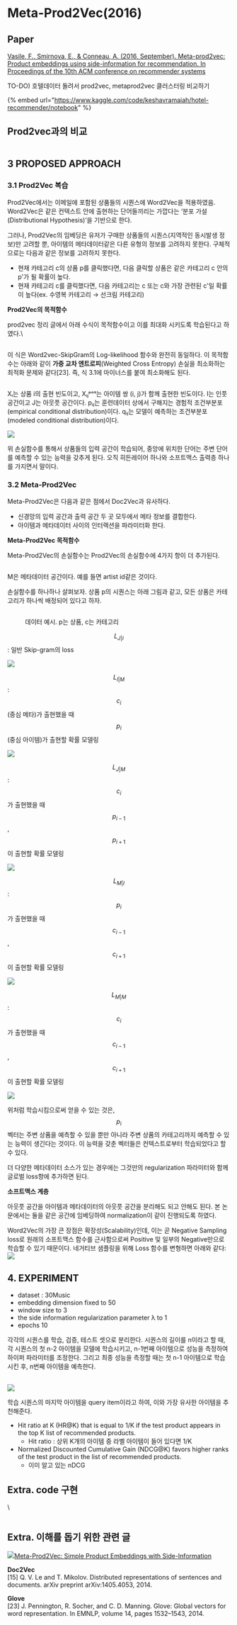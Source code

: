 # Meta-Prod2Vec(2016)

## Paper

[Vasile, F., Smirnova, E., & Conneau, A. (2016, September). Meta-prod2vec: Product embeddings using side-information for recommendation. In Proceedings of the 10th ACM conference on recommender systems](https://arxiv.org/pdf/1607.07326.pdf)

TO-DO) 호텔데이터 돌려서 prod2vec, metaprod2vec 클러스터링 비교하기

{% embed url="https://www.kaggle.com/code/keshavramaiah/hotel-recommender/notebook" %}

## Prod2vec과의 비교

<figure><img src="../.gitbook/assets/image (1) (6).png" alt=""><figcaption></figcaption></figure>

## 3 PROPOSED APPROACH

### 3.1 Prod2Vec 복습 <a href="#prod2vec" id="prod2vec"></a>

Prod2Vec에서는 이메일에 포함된 상품들의 시퀀스에 Word2Vec을 적용하였음. Word2Vec은 같은 컨텍스트 안에 출현하는 단어들끼리는 가깝다는 ‘분포 가설(Distributional Hypothesis)’을 기반으로 한다.

그러나, Prod2Vec의 임베딩은 유저가 구매한 상품들의 시퀀스(지역적인 동시발생 정보)만 고려할 뿐, 아이템의 메타데이터같은 다른 유형의 정보를 고려하지 못한다. 구체적으로는 다음과 같은 정보를 고려하지 못한다.

* 현재 카테고리 c의 상품 p를 클릭했다면, 다음 클릭할 상품은 같은 카테고리 c 안의 p'가 될 확률이 높다.
* 현재 카테고리 c를 클릭했다면, 다음 카테고리는 c 또는 c와 가장 관련된 c'일 확률이 높다(ex. 수영복 카테고리 → 선크림 카테고리)

**Prod2Vec의 목적함수**

prod2vec 정리 글에서 아래 수식이 목적함수이고 이를 최대화 시키도록 학습된다고 하였다.\


<figure><img src="../.gitbook/assets/image (15).png" alt=""><figcaption></figcaption></figure>

이 식은 Word2vec-SkipGram의 Log-likelihood 함수와 완전히 동일하다. 이 목적함수는 아래와 같이 **가중 교차 엔트로피**(Weighted Cross Entropy) 손실을 최소화하는 최적화 문제와 같다\[23]. 즉, 식 3.1에 마이너스를 붙여 최소화해도 된다.

<figure><img src="../.gitbook/assets/image (22) (1).png" alt=""><figcaption></figcaption></figure>

Xᵢ는 상품 i의 출현 빈도이고, Xᵢⱼᵖᵒˢ는 아이템 쌍 (i, j)가 함께 출현한 빈도이다. I는 인풋 공간이고 J는 아웃풋 공간이다. pᵢⱼ는 훈련데이터 상에서 구해지는 경험적 조건부분포(empirical conditional distribution)이다. qᵢⱼ는 모델이 예측하는 조건부분포(modeled conditional distribution)이다.

![](<../.gitbook/assets/image (3) (3).png>)

위 손실함수를 통해서 상품들의 입력 공간이 학습되어, 중앙에 위치한 단어는 주변 단어를 예측할 수 있는 능력을 갖추게 된다. 오직 히든레이어 하나와 소프트맥스 출력층 하나를 가지면서 말이다.

### 3.2 Meta-Prod2Vec <a href="#meta-prod2vec" id="meta-prod2vec"></a>

Meta-Prod2Vec은 다음과 같은 점에서 Doc2Vec과 유사하다.

* 신경망의 입력 공간과 출력 공간 두 곳 모두에서 메타 정보를 결합한다.
* 아이템과 메타데이터 사이의 인터랙션을 파라미터화 한다.

**Meta-Prod2Vec 목적함수**

Meta-Prod2Vec의 손실함수는 Prod2Vec의 손실함수에 4가지 항이 더 추가된다.

<figure><img src="../.gitbook/assets/image (8) (3).png" alt=""><figcaption></figcaption></figure>

M은 메타데이터 공간이다. 예를 들면 artist id같은 것이다.

손실함수를 하나하나 살펴보자. 상품 p의 시퀀스는 아래 그림과 같고, 모든 상품은 카테고리가 하나씩 배정되어 있다고 하자.

<figure><img src="../.gitbook/assets/image (4) (4) (1).png" alt=""><figcaption><p>데이터 예시. p는 상품, c는 카테고리</p></figcaption></figure>

&#x20;

$$L_{J|I}$$ : 일반 Skip-gram의 loss

![](<../.gitbook/assets/image (21).png>)

$$L_{I|M}$$ : $$c_i$$(중심 메타)가 출현했을 때 $$p_i$$(중심 아이템)가 출현할 확률 모델링

![](<../.gitbook/assets/image (14) (2).png>)



$$L_{J|M}$$ : $$c_i$$가 출현했을 때 $$p_{i-1}$$, $$p_{i+1}$$이 출현할 확률 모델링

![](<../.gitbook/assets/image (18) (1).png>)



$$L_{M|I}$$ : $$p_i$$가 출현했을 때 $$c_{i-1}$$, $$c_{i+1}$$이 출현할 확률 모델링

![](<../.gitbook/assets/image (5) (5).png>)



$$L_{M|M}$$ : $$c_i$$가 출현했을 때 $$c_{i-1}$$, $$c_{i+1}$$이 출현할 확률 모델링

![](<../.gitbook/assets/image (10) (2).png>)

위처럼 학습시킴으로써 얻을 수 있는 것은, $$p_i$$벡터는 주변 상품을 예측할 수 있을 뿐만 아니라 주변 상품의 카테고리까지 예측할 수 있는 능력이 생긴다는 것이다. 이 능력을 갖춘 벡터들은 컨텍스트로부터 학습되었다고 할 수 있다.

&#x20;

더 다양한 메타데이터 소스가 있는 경우에는 그것만의 regularization 파라미터와 함께 글로벌 loss항에 추가하면 된다.

**소프트맥스 계층**

아웃풋 공간을 아이템과 메타데이터의 아웃풋 공간을 분리해도 되고 안해도 된다. 본 논문에서는 둘을 같은 공간에 임베딩하여 normalization이 같이 진행되도록 하였다.

Word2Vec의 가장 큰 장점은 확장성(Scalability)인데, 이는 곧 Negative Sampling loss로 원래의 소프트맥스 함수를 근사함으로써 Positive 및 일부의 Negative만으로 학습할 수 있기 때문이다. 네거티브 샘플링을 위해 Loss 함수를 변형하면 아래와 같다:\
![](<../.gitbook/assets/image (20) (1).png>)

## 4. EXPERIMENT <a href="#experiment" id="experiment"></a>

* dataset : 30Music
* embedding dimension fixed to 50
* window size to 3
* the side information regularization parameter λ to 1
* epochs 10

각각의 시퀀스를 학습, 검증, 테스트 셋으로 분리한다. 시퀀스의 길이를 n이라고 할 때, 각 시퀀스의 첫 n-2 아이템을 모델에 학습시키고, n-1번째 아이템으로 성능을 측정하여 하이퍼 파라미터를 조정한다. 그리고 최종 성능을 측정할 때는 첫 n-1 아이템으로 학습시킨 후, n번째 아이템을 예측한다.

\
![](<../.gitbook/assets/image (23) (1).png>)

학습 시퀀스의 마지막 아이템을 query item이라고 하여, 이와 가장 유사한 아이템을 추천해준다.

* Hit ratio at K (HR@K) that is equal to 1/K if the test product appears in the top K list of recommended products.
  * Hit ratio : 상위 K개의 아이템 중 라벨 아이템이 들어 있다면 1/K
* Normalized Discounted Cumulative Gain (NDCG@K) favors higher ranks of the test product in the list of recommended products.
  * 이미 알고 있는 nDCG

## Extra. code 구현 <a href="#code" id="code"></a>

\


<figure><img src="../.gitbook/assets/image (19).png" alt=""><figcaption></figcaption></figure>

## Extra. 이해를 돕기 위한 관련 글 <a href="#undefined" id="undefined"></a>

[![](https://static.licdn.com/sc/h/al2o9zrvru7aqj8e1x2rzsrca)Meta-Prod2Vec: Simple Product Embeddings with Side-Information](https://www.linkedin.com/pulse/meta-prod2vec-simple-product-embeddings-flavian-vasile/)

**Doc2Vec**\
\[15] Q. V. Le and T. Mikolov. Distributed representations of sentences and documents. arXiv preprint arXiv:1405.4053, 2014.

**Glove**\
\[23] J. Pennington, R. Socher, and C. D. Manning. Glove: Global vectors for word representation. In EMNLP, volume 14, pages 1532–1543, 2014.
